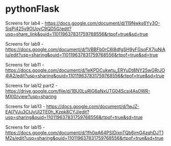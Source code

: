 # pythonFlask
Screens for lab4 - https://docs.google.com/document/d/119Nwks6Yy3O-SisPi425y9OUoyC9QD5G/edit?usp=share_link&ouid=110119637831759768556&rtpof=true&sd=true



Screens for lab9 - https://docs.google.com/document/d/1VBBFb0rC6l8dfgSH9yFGsoFX7iuNiAiu/edit?usp=sharing&ouid=110119637831759768556&rtpof=true&sd=true



Screens for lab11 - https://docs.google.com/document/d/1eKPDCukwtu_ERYuDt8NY25wGRrJO4IA2/edit?usp=sharing&ouid=110119637831759768556&rtpof=true&sd=true



Screens for lab12 part2 - https://drive.google.com/file/d/1BU0LuRlG6aNxUTG04Scsi4As0WR-MXI0/view?usp=sharing



Screens for lab13 - https://docs.google.com/document/d/1wJZ-EAI7VJu3CtJvUl2TE0h_Kzpk8CYJ/edit?usp=sharing&ouid=110119637831759768556&rtpof=true&sd=true



Screens for lab15 - https://docs.google.com/document/d/1fh0qA64PSIDixnTQb6imG4zqhDJT1M2s/edit?usp=sharing&ouid=110119637831759768556&rtpof=true&sd=true
